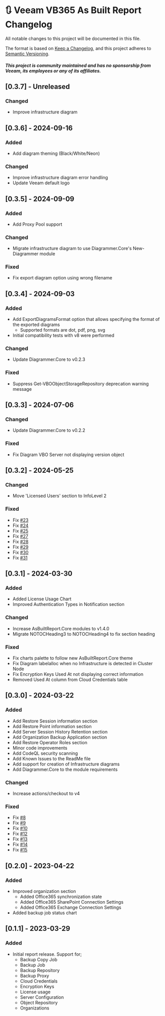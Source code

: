 # :arrows_clockwise: Veeam VB365 As Built Report Changelog

All notable changes to this project will be documented in this file.

The format is based on [Keep a Changelog](https://keepachangelog.com/en/1.0.0/),
and this project adheres to [Semantic Versioning](https://semver.org/spec/v2.0.0.html).

##### This project is community maintained and has no sponsorship from Veeam, its employees or any of its affiliates.

## [0.3.7] - Unreleased

### Changed

- Improve infrastructure diagram

## [0.3.6] - 2024-09-16

### Added

- Add diagram theming (Black/White/Neon)

### Changed

- Improve infrastructure diagram error handling
- Update Veeam default logo

## [0.3.5] - 2024-09-09

### Added

- Add Proxy Pool support

### Changed

- Migrate infrastructure diagram to use Diagrammer.Core's New-Diagrammer module

### Fixed

- Fix export diagram option using wrong filename

## [0.3.4] - 2024-09-03

### Added

- Add ExportDiagramsFormat option that allows specifying the format of the exported diagrams
  - Supported formats are dot, pdf, png, svg
- Initial compatibility tests with v8 were performed

### Changed

- Update Diagrammer.Core to v0.2.3

### Fixed

- Suppress Get-VBOObjectStorageRepository deprecation warning message

## [0.3.3] - 2024-07-06

### Changed

- Update Diagrammer.Core to v0.2.2

### Fixed

- Fix Diagram VBO Server not displaying version object

## [0.3.2] - 2024-05-25

### Changed

- Move 'Licensed Users' section to InfoLevel 2

### Fixed

- Fix [#23](https://github.com/AsBuiltReport/AsBuiltReport.Veeam.VB365/issues/23)
- Fix [#24](https://github.com/AsBuiltReport/AsBuiltReport.Veeam.VB365/issues/24)
- Fix [#25](https://github.com/AsBuiltReport/AsBuiltReport.Veeam.VB365/issues/25)
- Fix [#27](https://github.com/AsBuiltReport/AsBuiltReport.Veeam.VB365/issues/27)
- Fix [#28](https://github.com/AsBuiltReport/AsBuiltReport.Veeam.VB365/issues/28)
- Fix [#29](https://github.com/AsBuiltReport/AsBuiltReport.Veeam.VB365/issues/29)
- Fix [#30](https://github.com/AsBuiltReport/AsBuiltReport.Veeam.VB365/issues/30)
- Fix [#31](https://github.com/AsBuiltReport/AsBuiltReport.Veeam.VB365/issues/31)

## [0.3.1] - 2024-03-30

### Added

- Added License Usage Chart
- Improved Authentication Types in Notification section

### Changed

- Increase AsBuiltReport.Core modules to v1.4.0
- Migrate NOTOCHeading3 to NOTOCHeading4 to fix section heading

### Fixed

- Fix charts palette to follow new AsBuiltReport.Core theme
- Fix Diagram labelalloc when no Infrastructure is detected in Cluster Node
- Fix Encryption Keys Used At not displaying correct information
- Removed Used At column from Cloud Credentials table

## [0.3.0] - 2024-03-22

### Added

- Add Restore Session information section
- Add Restore Point information section
- Add Server Session History Retention section
- Add Organization Backup Application section
- Add Restore Operator Roles section
- Minor code improvements
- Add CodeQL security scanning
- Add Known Issues to the ReadMe file
- Add support for creation of Infrastructure diagrams
- Add Diagrammer.Core to the module requirements

### Changed

- Increase actions/checkout to v4

### Fixed

- Fix [#8](https://github.com/AsBuiltReport/AsBuiltReport.Veeam.VB365/issues/8)
- Fix [#9](https://github.com/AsBuiltReport/AsBuiltReport.Veeam.VB365/issues/9)
- Fix [#10](https://github.com/AsBuiltReport/AsBuiltReport.Veeam.VB365/issues/10)
- Fix [#12](https://github.com/AsBuiltReport/AsBuiltReport.Veeam.VB365/issues/12)
- Fix [#13](https://github.com/AsBuiltReport/AsBuiltReport.Veeam.VB365/issues/13)
- Fix [#14](https://github.com/AsBuiltReport/AsBuiltReport.Veeam.VB365/issues/14)
- Fix [#15](https://github.com/AsBuiltReport/AsBuiltReport.Veeam.VB365/issues/15)

## [0.2.0] - 2023-04-22

### Added
- Improved organization section
  - Added Office365 synchronization state
  - Added Office365 SharePoint Connection Settings
  - Added Office365 Exchange Connection Settings
- Added backup job status chart

## [0.1.1] - 2023-03-29

### Added
- Initial report release. Support for;
    - Backup Copy Job
    - Backup Job
    - Backup Repository
    - Backup Proxy
    - Cloud Credentials
    - Encryption Keys
    - License usage
    - Server Configuration
    - Object Repository
    - Organizations

